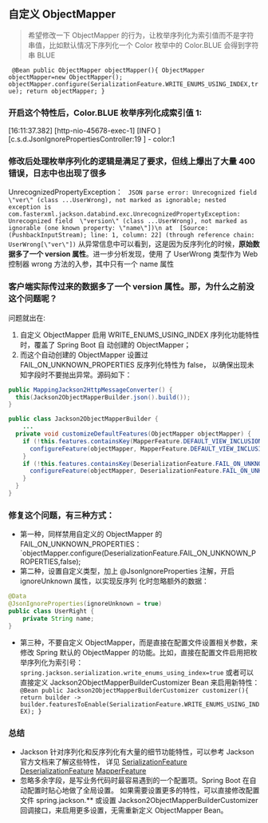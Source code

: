 ## 自定义 ObjectMapper
>希望修改一下 ObjectMapper 的行为，让枚举序列化为索引值而不是字符串值，比如默认情况下序列化一个
> Color 枚举中的 Color.BLUE 会得到字符串 BLUE

`
@Bean
public ObjectMapper objectMapper(){
    ObjectMapper objectMapper=new ObjectMapper();
    objectMapper.configure(SerializationFeature.WRITE_ENUMS_USING_INDEX,true);
    return objectMapper;
}`

### 开启这个特性后，Color.BLUE 枚举序列化成索引值 1:
[16:11:37.382] [http-nio-45678-exec-1] [INFO ] [c.s.d.JsonIgnorePropertiesController:19 ] - color:1

### 修改后处理枚举序列化的逻辑是满足了要求，但线上爆出了大量 400 错误，日志中也出现了很多 
UnrecognizedPropertyException：
`
JSON parse error: Unrecognized field \"ver\" (class ...UserWrong), not marked as ignorable; nested 
exception is com.fasterxml.jackson.databind.exc.UnrecognizedPropertyException: Unrecognized field 
\"version\" (class ...UserWrong), not marked as ignorable (one known property: \"name\"])\n at 
[Source: (PushbackInputStream); line: 1, column: 22] (through reference chain: UserWrong[\"ver\"])`
从异常信息中可以看到，这是因为反序列化的时候，**原始数据多了一个 version 属性**。进一步分析发现，使用
了 UserWrong 类型作为 Web 控制器 wrong 方法的入参，其中只有一个 name 属性

### 客户端实际传过来的数据多了一个 version 属性。那，为什么之前没这个问题呢？
问题就出在:
1. 自定义 ObjectMapper 启用 WRITE_ENUMS_USING_INDEX 序列化功能特性时，覆盖了 Spring Boot 自
动创建的 ObjectMapper；
2. 而这个自动创建的 ObjectMapper 设置过 FAIL_ON_UNKNOWN_PROPERTIES 反序列化特性为 false，
以确保出现未知字段时不要抛出异常。源码如下：

```java
public MappingJackson2HttpMessageConverter() {
  this(Jackson2ObjectMapperBuilder.json().build());
}

public class Jackson2ObjectMapperBuilder {
    ...
  private void customizeDefaultFeatures(ObjectMapper objectMapper) {
    if (!this.features.containsKey(MapperFeature.DEFAULT_VIEW_INCLUSION)) {
      configureFeature(objectMapper, MapperFeature.DEFAULT_VIEW_INCLUSION, false);
    }
    if (!this.features.containsKey(DeserializationFeature.FAIL_ON_UNKNOWN_PROPERTIES)) {
      configureFeature(objectMapper, DeserializationFeature.FAIL_ON_UNKNOWN_PROPERTIES, false);
    }
  }
}
```

### 修复这个问题，有三种方式：
- 第一种，同样禁用自定义的 ObjectMapper 的 FAIL_ON_UNKNOWN_PROPERTIES：
`objectMapper.configure(DeserializationFeature.FAIL_ON_UNKNOWN_PROPERTIES,false);
- 第二种，设置自定义类型，加上 @JsonIgnoreProperties 注解，开启 ignoreUnknown 属性，以实现反序列
化时忽略额外的数据：
```java
@Data
@JsonIgnoreProperties(ignoreUnknown = true)
public class UserRight {
    private String name;
}
```
- 第三种，不要自定义 ObjectMapper，而是直接在配置文件设置相关参数，来修改 Spring 默认的 
ObjectMapper 的功能。比如，直接在配置文件启用把枚举序列化为索引号：
`spring.jackson.serialization.write_enums_using_index=true`
或者可以直接定义 Jackson2ObjectMapperBuilderCustomizer Bean 来启用新特性：
`
@Bean
public Jackson2ObjectMapperBuilderCustomizer customizer(){
    return builder -> builder.featuresToEnable(SerializationFeature.WRITE_ENUMS_USING_INDEX);
}`

### 总结
- Jackson 针对序列化和反序列化有大量的细节功能特性，可以参考 Jackson 官方文档来了解这些特性，
详见
[SerializationFeature](https://fasterxml.github.io/jackson-databind/javadoc/2.10/com/fasterxml/jackson/databind/SerializationFeature.html)
[DeserializationFeature](https://fasterxml.github.io/jackson-databind/javadoc/2.10/com/fasterxml/jackson/databind/DeserializationFeature.html)
[MapperFeature](https://fasterxml.github.io/jackson-databind/javadoc/2.10/com/fasterxml/jackson/databind/MapperFeature.html)
- 忽略多余字段，是写业务代码时最容易遇到的一个配置项。Spring Boot 在自动配置时贴心地做了全局设置。
如果需要设置更多的特性，可以直接修改配置文件 spring.jackson.** 或设置 Jackson2ObjectMapperBuilderCustomizer 
回调接口，来启用更多设置，无需重新定义 ObjectMapper Bean。














